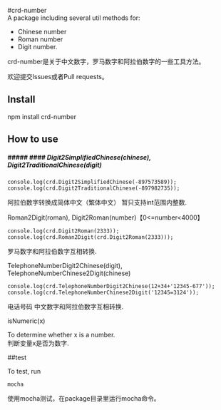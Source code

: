 #crd-number  
A package including several util methods for: 

* Chinese number
* Roman number
* Digit number.  

crd-number是关于中文数字，罗马数字和阿拉伯数字的一些工具方法。

欢迎提交Issues或者Pull requests。


## Install

npm install crd-number

## How to use

##### ##### #### Digit2SimplifiedChinese(chinese), Digit2TraditionalChinese(digit)

```  
console.log(crd.Digit2SimplifiedChinese(-897573589));
console.log(crd.Digit2TraditionalChinese(-897982735));
```

阿拉伯数字转换成简体中文（繁体中文）
暂只支持int范围内整数.

Roman2Digit(roman), Digit2Roman(number)【0<=number<4000】

```
console.log(crd.Digit2Roman(2333));
console.log(crd.Roman2Digit(crd.Digit2Roman(2333)));
```
罗马数字和阿拉伯数字互相转换.

TelephoneNumberDigit2Chinese(digit), TelephoneNumberChinese2Digit(chinese)

```
console.log(crd.TelephoneNumberDigit2Chinese(12+34+'12345-677'));
console.log(crd.TelephoneNumberChinese2Digit('12345=3124'));
```

电话号码 中文数字和阿拉伯数字互相转换.

isNumeric(x)

To determine whether x is a number.  
判断变量x是否为数字.

##test

To test, run  
```
mocha
```

使用mocha测试，在package目录里运行mocha命令。